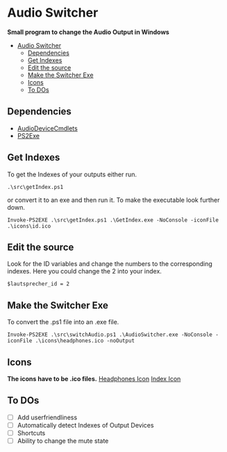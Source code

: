 
# Audio Switcher
**Small program to change the Audio Output in Windows**
- [Audio Switcher](#audio-switcher)
  - [Dependencies](#dependencies)
  - [Get Indexes](#get-indexes)
  - [Edit the source](#edit-the-source)
  - [Make the Switcher Exe](#make-the-switcher-exe)
  - [Icons](#icons)
  - [To DOs](#to-dos)


## Dependencies
- [AudioDeviceCmdlets](https://github.com/frgnca/AudioDeviceCmdlets)
- [PS2Exe](https://github.com/MScholtes/PS2EXE)

## Get Indexes
To get the Indexes of your outputs either run.
```
.\src\getIndex.ps1
```
or convert it to an exe and then run it. To make the executable look further down.
```
Invoke-PS2EXE .\src\getIndex.ps1 .\GetIndex.exe -NoConsole -iconFile .\icons\id.ico
```

## Edit the source
Look for the ID variables and change the numbers to the corresponding indexes. Here you could change the 2 into your index.
```
$lautsprecher_id = 2
```

## Make the Switcher Exe
To convert the .ps1 file into an .exe file.
```
Invoke-PS2EXE .\src\switchAudio.ps1 .\AudioSwitcher.exe -NoConsole -iconFile .\icons\headphones.ico -noOutput
```

## Icons
**The icons have to be .ico files.**
[Headphones Icon](https://www.iconarchive.com/show/android-lollipop-icons-by-dtafalonso/Headphones-Play-Music-icon.html)
[Index Icon](https://www.iconarchive.com/show/flat-ios7-style-documents-icons-by-iynque/id-icon.html)

## To DOs
- [ ] Add userfriendliness
- [ ] Automatically detect Indexes of Output Devices
- [ ] Shortcuts
- [ ] Ability to change the mute state